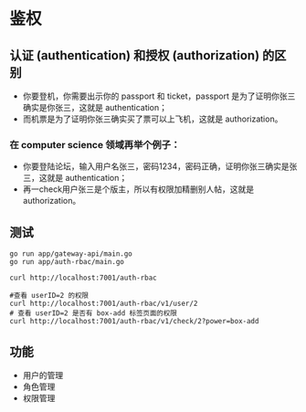 # 鉴权

## 认证 (authentication) 和授权 (authorization) 的区别

- 你要登机，你需要出示你的 passport 和 ticket，passport 是为了证明你张三确实是你张三，这就是 authentication；
- 而机票是为了证明你张三确实买了票可以上飞机，这就是 authorization。

### 在 computer science 领域再举个例子：

- 你要登陆论坛，输入用户名张三，密码1234，密码正确，证明你张三确实是张三，这就是 authentication；
- 再一check用户张三是个版主，所以有权限加精删别人帖，这就是 authorization。

## 测试

```shell script
go run app/gateway-api/main.go
go run app/auth-rbac/main.go

curl http://localhost:7001/auth-rbac

#查看 userID=2 的权限
curl http://localhost:7001/auth-rbac/v1/user/2
# 查看 userID=2 是否有 box-add 标签页面的权限
curl http://localhost:7001/auth-rbac/v1/check/2?power=box-add
```

## 功能

- 用户的管理
- 角色管理
- 权限管理


